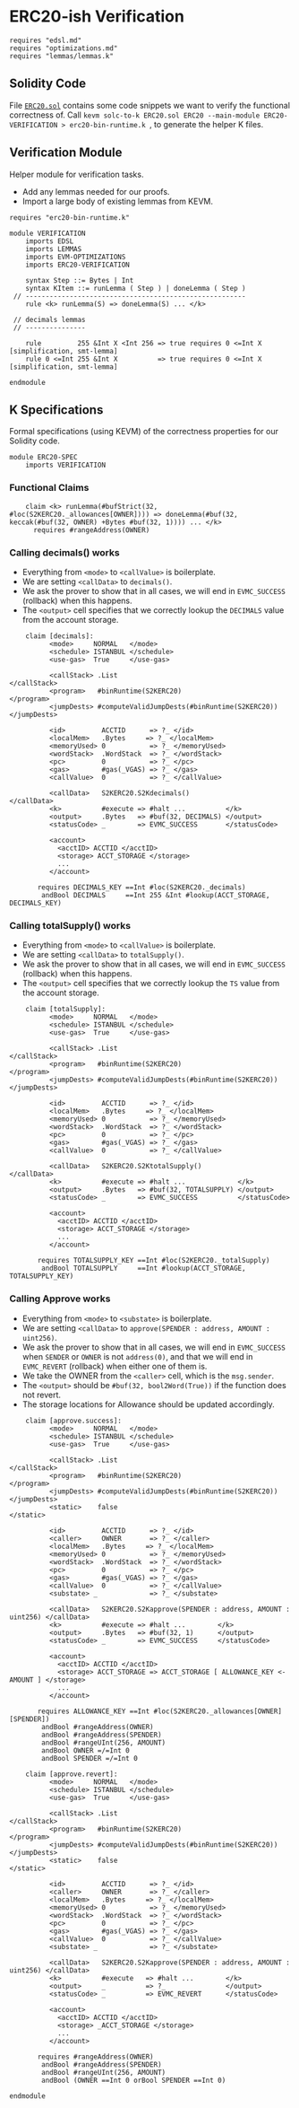 ERC20-ish Verification
======================

```k
requires "edsl.md"
requires "optimizations.md"
requires "lemmas/lemmas.k"
```

Solidity Code
-------------

File [`ERC20.sol`](ERC20.sol) contains some code snippets we want to verify the functional correctness of.
Call `kevm solc-to-k ERC20.sol ERC20 --main-module ERC20-VERIFICATION > erc20-bin-runtime.k `, to generate the helper K files.

Verification Module
-------------------

Helper module for verification tasks.

-   Add any lemmas needed for our proofs.
-   Import a large body of existing lemmas from KEVM.

```k
requires "erc20-bin-runtime.k"

module VERIFICATION
    imports EDSL
    imports LEMMAS
    imports EVM-OPTIMIZATIONS
    imports ERC20-VERIFICATION

    syntax Step ::= Bytes | Int
    syntax KItem ::= runLemma ( Step ) | doneLemma ( Step )
 // -------------------------------------------------------
    rule <k> runLemma(S) => doneLemma(S) ... </k>

 // decimals lemmas
 // ---------------

    rule         255 &Int X <Int 256 => true requires 0 <=Int X [simplification, smt-lemma]
    rule 0 <=Int 255 &Int X          => true requires 0 <=Int X [simplification, smt-lemma]

endmodule
```

K Specifications
----------------

Formal specifications (using KEVM) of the correctness properties for our Solidity code.

```k
module ERC20-SPEC
    imports VERIFICATION
```

### Functional Claims

```k
    claim <k> runLemma(#bufStrict(32, #loc(S2KERC20._allowances[OWNER]))) => doneLemma(#buf(32, keccak(#buf(32, OWNER) +Bytes #buf(32, 1)))) ... </k>
      requires #rangeAddress(OWNER)
```

### Calling decimals() works

-   Everything from `<mode>` to `<callValue>` is boilerplate.
-   We are setting `<callData>` to `decimals()`.
-   We ask the prover to show that in all cases, we will end in `EVMC_SUCCESS` (rollback) when this happens.
-   The `<output>` cell specifies that we correctly lookup the `DECIMALS` value from the account storage.

```k
    claim [decimals]:
          <mode>     NORMAL   </mode>
          <schedule> ISTANBUL </schedule>
          <use-gas>  True     </use-gas>

          <callStack> .List                                      </callStack>
          <program>   #binRuntime(S2KERC20)                         </program>
          <jumpDests> #computeValidJumpDests(#binRuntime(S2KERC20)) </jumpDests>

          <id>         ACCTID      => ?_ </id>
          <localMem>   .Bytes     => ?_ </localMem>
          <memoryUsed> 0           => ?_ </memoryUsed>
          <wordStack>  .WordStack  => ?_ </wordStack>
          <pc>         0           => ?_ </pc>
          <gas>        #gas(_VGAS) => ?_ </gas>
          <callValue>  0           => ?_ </callValue>

          <callData>   S2KERC20.S2Kdecimals()               </callData>
          <k>          #execute => #halt ...          </k>
          <output>     .Bytes   => #buf(32, DECIMALS) </output>
          <statusCode> _        => EVMC_SUCCESS       </statusCode>

          <account>
            <acctID> ACCTID </acctID>
            <storage> ACCT_STORAGE </storage>
            ...
          </account>

       requires DECIMALS_KEY ==Int #loc(S2KERC20._decimals)
        andBool DECIMALS     ==Int 255 &Int #lookup(ACCT_STORAGE, DECIMALS_KEY)
```

### Calling totalSupply() works

-   Everything from `<mode>` to `<callValue>` is boilerplate.
-   We are setting `<callData>` to `totalSupply()`.
-   We ask the prover to show that in all cases, we will end in `EVMC_SUCCESS` (rollback) when this happens.
-   The `<output>` cell specifies that we correctly lookup the `TS` value from the account storage.


```k
    claim [totalSupply]:
          <mode>     NORMAL   </mode>
          <schedule> ISTANBUL </schedule>
          <use-gas>  True     </use-gas>

          <callStack> .List                                      </callStack>
          <program>   #binRuntime(S2KERC20)                         </program>
          <jumpDests> #computeValidJumpDests(#binRuntime(S2KERC20)) </jumpDests>

          <id>         ACCTID      => ?_ </id>
          <localMem>   .Bytes     => ?_ </localMem>
          <memoryUsed> 0           => ?_ </memoryUsed>
          <wordStack>  .WordStack  => ?_ </wordStack>
          <pc>         0           => ?_ </pc>
          <gas>        #gas(_VGAS) => ?_ </gas>
          <callValue>  0           => ?_ </callValue>

          <callData>   S2KERC20.S2KtotalSupply()               </callData>
          <k>          #execute => #halt ...             </k>
          <output>     .Bytes   => #buf(32, TOTALSUPPLY) </output>
          <statusCode> _        => EVMC_SUCCESS          </statusCode>

          <account>
            <acctID> ACCTID </acctID>
            <storage> ACCT_STORAGE </storage>
            ...
          </account>

       requires TOTALSUPPLY_KEY ==Int #loc(S2KERC20._totalSupply)
        andBool TOTALSUPPLY     ==Int #lookup(ACCT_STORAGE,  TOTALSUPPLY_KEY)
```

### Calling Approve works

-   Everything from `<mode>` to `<substate>` is boilerplate.
-   We are setting `<callData>` to `approve(SPENDER : address, AMOUNT : uint256)`.
-   We ask the prover to show that in all cases, we will end in `EVMC_SUCCESS` when `SENDER` or `OWNER` is not `address(0)`, and that we will end in `EVMC_REVERT` (rollback) when either one of them is.
-   We take the OWNER from the `<caller>` cell, which is the `msg.sender`.
-   The `<output>` should be `#buf(32, bool2Word(True))` if the function does not revert.
-   The storage locations for Allowance should be updated accordingly.

```k
    claim [approve.success]:
          <mode>     NORMAL   </mode>
          <schedule> ISTANBUL </schedule>
          <use-gas>  True     </use-gas>

          <callStack> .List                                      </callStack>
          <program>   #binRuntime(S2KERC20)                         </program>
          <jumpDests> #computeValidJumpDests(#binRuntime(S2KERC20)) </jumpDests>
          <static>    false                                      </static>

          <id>         ACCTID      => ?_ </id>
          <caller>     OWNER       => ?_ </caller>
          <localMem>   .Bytes     => ?_ </localMem>
          <memoryUsed> 0           => ?_ </memoryUsed>
          <wordStack>  .WordStack  => ?_ </wordStack>
          <pc>         0           => ?_ </pc>
          <gas>        #gas(_VGAS) => ?_ </gas>
          <callValue>  0           => ?_ </callValue>
          <substate> _             => ?_ </substate>

          <callData>   S2KERC20.S2Kapprove(SPENDER : address, AMOUNT : uint256) </callData>
          <k>          #execute => #halt ...        </k>
          <output>     .Bytes   => #buf(32, 1)      </output>
          <statusCode> _        => EVMC_SUCCESS     </statusCode>

          <account>
            <acctID> ACCTID </acctID>
            <storage> ACCT_STORAGE => ACCT_STORAGE [ ALLOWANCE_KEY <- AMOUNT ] </storage>
            ...
          </account>

       requires ALLOWANCE_KEY ==Int #loc(S2KERC20._allowances[OWNER][SPENDER])
        andBool #rangeAddress(OWNER)
        andBool #rangeAddress(SPENDER)
        andBool #rangeUInt(256, AMOUNT)
        andBool OWNER =/=Int 0
        andBool SPENDER =/=Int 0
```

```k
    claim [approve.revert]:
          <mode>     NORMAL   </mode>
          <schedule> ISTANBUL </schedule>
          <use-gas>  True     </use-gas>

          <callStack> .List                                      </callStack>
          <program>   #binRuntime(S2KERC20)                         </program>
          <jumpDests> #computeValidJumpDests(#binRuntime(S2KERC20)) </jumpDests>
          <static>    false                                      </static>

          <id>         ACCTID      => ?_ </id>
          <caller>     OWNER       => ?_ </caller>
          <localMem>   .Bytes     => ?_ </localMem>
          <memoryUsed> 0           => ?_ </memoryUsed>
          <wordStack>  .WordStack  => ?_ </wordStack>
          <pc>         0           => ?_ </pc>
          <gas>        #gas(_VGAS) => ?_ </gas>
          <callValue>  0           => ?_ </callValue>
          <substate> _             => ?_ </substate>

          <callData>   S2KERC20.S2Kapprove(SPENDER : address, AMOUNT : uint256) </callData>
          <k>          #execute   => #halt ...        </k>
          <output>     _          => ?_               </output>
          <statusCode> _          => EVMC_REVERT      </statusCode>

          <account>
            <acctID> ACCTID </acctID>
            <storage> _ACCT_STORAGE </storage>
            ...
          </account>

       requires #rangeAddress(OWNER)
        andBool #rangeAddress(SPENDER)
        andBool #rangeUInt(256, AMOUNT)
        andBool (OWNER ==Int 0 orBool SPENDER ==Int 0)
```

```k
endmodule
```
